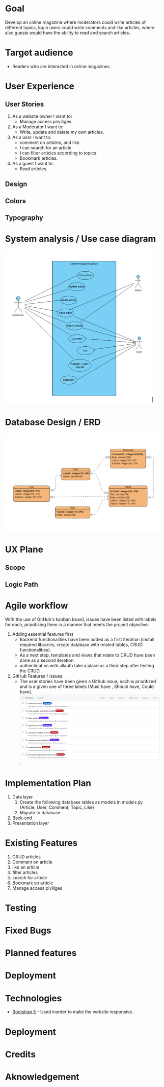 # Goal
Develop an online magazine where moderators could write articles of different topics, 
login users could write comments and like articles, where also guests would have the ability to read and search articles.

# Target audience
- Readers who are interested in online magazines.

# User Experience
## User Stories

1. As a website owner I want to:
    - Manage access priviliges.
2. As a Moderator I want to:
    - Write, update and delete my own articles.
3. As a user I want to: 
    - comment on articles, and like.
    - I can search for an article.
    - I can filter articles according to topics. 
    - Bookmark articles. 
4. As a guest I want to:
    - Read articles.
## Design
## Colors
## Typography


# System analysis / Use case diagram
![Use case duagram](/magazine/magazine/static/images/usecase-diagram.png)

# Database Design / ERD
![ERD](/magazine/magazine/static/images/ERD-diagram.png)

# UX Plane
## Scope
## Logic Path

# Agile workflow
With the use of  GitHub's kanban board, issues have been listed with labels for each, prioritising them in a manner that meets the project objective.
1. Adding essential features first
   - Backend functionalities have been added as a first iteration (install required libraries, create database with related tables, CRUD functionalities).
   - As a next step, templates and views that relate to CRUD have been done as a second iteration.
   - authentication with allauth take a place as a third step after testing the CRUD.
2. GitHub Features / Issues
   - The user stories have been given a Github issue, each is prioritized and is a given one of three labels (Must have , Should have, Could have).
![Issues](/magazine/magazine/static/images/issues.png).
# Implementation Plan
   1. Data layer
      1. Create the following database tables  as models in models.py (Article, User, Comment, Topic, Like)
      2. Migrate to database 
   2. Back-end 
   3. Presentation layer 

# Existing Features
1. CRUD articles
2. Comment on article
3. like an article
4. filter articles
5. search for article
6. Bookmark an article
7. Manage access piviliges

# Testing

# Fixed Bugs

# Planned features

# Deployment

# Technologies
+ [Bootstrap 5](https://getbootstrap.com/) - Used inorder to make the website responsive.

# Deployment 

# Credits

# Aknowledgement
